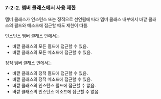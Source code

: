 ### 7-2-2. 멤버 클래스에서 사용 제한

멤버 클래스가 인스턴스 또는 정적으로 선언됨에 따라 멤버 클래스 내부에서 바깥 클래스의 필드와 메소드에 접근할 때도 제한이 따름.

인스턴스 멤버 클래스 안에서는

- 바깥 클래스의 모든 필드에 접근할 수 있음.
- 바깥 클래스의 모든 메소드에 접근할 수 있음.

정적 멤버 클래스 안에서는

- 바깥 클래스의 정적 필드에 접근할 수 있음.
- 바깥 클래스의 정적 메소드에 접근할 수 있음.
- 바깥 클래스의 인스턴스 필드에 접근할 수 없음.
- 바깥 클래스의 인스턴스 메소드에 접근할 수 없음.
